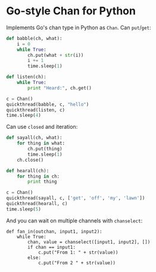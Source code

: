 # Go-style Chan for Python

Implements Go's chan type in Python as `Chan`.  Can `put`/`get`:

```Python
def babble(ch, what):
    i = 0
    while True:
        ch.put(what + str(i))
        i += 1
        time.sleep(1)

def listen(ch):
    while True:
        print "Heard:", ch.get()

c = Chan()
quickthread(babble, c, "hello")
quickthread(listen, c)
time.sleep(4)
```

Can use `closed` and iteration:

```Python
def sayall(ch, what):
    for thing in what:
        ch.put(thing)
        time.sleep(1)
    ch.close()

def hearall(ch):
    for thing in ch:
        print thing

c = Chan()
quickthread(sayall, c, ['get', 'off', 'my', 'lawn'])
quickthread(hearall, c)
time.sleep(5)
```

And you can wait on multiple channels with `chanselect`:

```
def fan_in(outchan, input1, input2):
	while True:
		chan, value = chanselect([input1, input2], [])
		if chan == input1:
		    c.put("From 1: " + str(value))
		else:
		    c.put("From 2 " + str(value))
```
